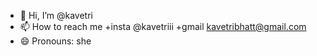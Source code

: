 - 👋 Hi, I’m @kavetri
- 📫 How to reach me +insta @kavetriii +gmail kavetribhatt@gmail.com
- 😄 Pronouns: she 


<!---
kavetri/kavetri is a ✨ special ✨ repository because its `README.md` (this file) appears on your GitHub profile.
You can click the Preview link to take a look at your changes.
--->
